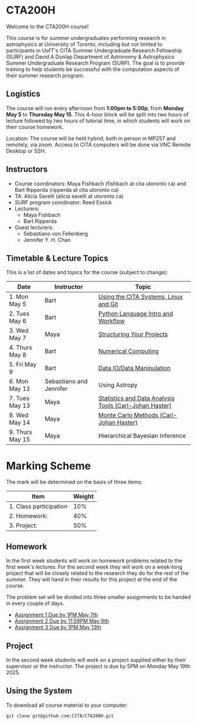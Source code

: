 # CTA200H

Welcome to the CTA200H course!

This course is for summer undergraduates performing research in astrophysics at University of Toronto, including but not limited to participants in UofT's CITA Summer Undergraduate Research Fellowship (SURF) and David A Dunlap Department of Astronomy & Astrophysics Summer Undergraduate Research Program (SURP). The goal is to provide training to help students be successful with the computation aspects of their summer research program.

## Logistics

The course will run every afternoon from **1:00pm to 5:00p**, from **Monday May 5** to **Thursday May 15**.
This 4-hour block will be split into two hours of lecture followed by two hours of tutorial time, in which students will work on their course homework.

Location: The course will be held hybrid, both in person in MP257 and remotely, via zoom. Access to CITA computers will be done via VNC Remote Desktop or SSH.

## Instructors

* Course coordinators: Maya Fishbach (fishbach at cita utoronto ca) and Bart Ripperda (ripperda at cita utoronto ca)
* TA: Alicia Savelli (alicia savelli at utoronto ca)
* SURF program coordinator: Reed Essick 
* Lecturers:
    * Maya Fishbach
    * Bart Ripperda
* Guest lecturers:
    * Sebastiano von Fellenberg
    * Jennifer Y. H. Chan

## Timetable & Lecture Topics

This is a list of dates and topics for the course (subject to change):

| Date | Instructor | Topic |
| ---- | ---------- | ----- |
| 1. Mon May 5 | Bart | [Using the CITA Systems, Linux and Git](lecture_1_linux_git) |
| 2. Tues May 6 | Bart | [Python Language Intro and Workflow](lecture_2_python_intro) |
| 3. Wed May 7 | Maya | [Structuring Your Projects](lecture_3_managing_code)|
| 4. Thurs May 8 | Bart | [Numerical Computing](lecture_4_numerical_python) |
| 5. Fri May 9 |	Bart | [Data IO/Data Manipulation](lecture_5_data_wrangling) |
| 6. Mon May 12 | Sebastiano and Jennifer | Using Astropy |
| 7. Tues May 13 | Maya | [Statistics and Data Analysis Tools (Carl-Johan Haster)](lecture_7_statistics) |
| 8. Wed May 14| Maya | [Monte Carlo Methods (Carl-Johan Haster)](lecture_8_monte_carlo) |
| 9. Thurs May 15| Maya | Hierarchical Bayesian Inference |


# Marking Scheme

The mark will be determined on the basis of three items:

| Item                  | Weight|
| --------------------- | ----- |
|1. Class participation | 10%   |
|2. Homework:           | 40%   |
|3. Project:            | 50%   |

## Homework

In the first week students will work on homework problems related to the first week's lectures.  For the second week they will work on a week-long project that will be closely related to the research they do for the rest of the summer.  They will hand in their results for this project at the end of the course.

The problem set will be divided into three smaller assignments to be handed in every couple of days. 

* [Assignment 1 Due by 1PM May 7th](assignments/assignment_1.md)
* [Assignment 2 Due by 11:59PM May 9th](assignments/assignment_2.pdf)
* [Assignment 3 Due by 1PM May 13th](assignments/assignment_3.pdf)

## Project
In the second week students will work on a project supplied either by their supervisor or the instructor. The project is due by 5PM on Monday May 19th 2025.

## Using the System

To download all course material to your computer:

`git clone git@github.com:CITA/CTA200H.git`
